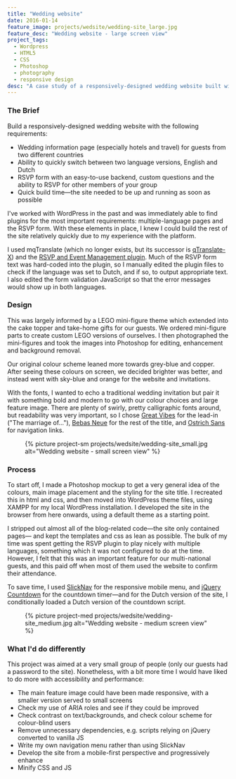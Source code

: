 ```yaml
---
title: "Wedding website"
date: 2016-01-14
feature_image: projects/wedsite/wedding-site_large.jpg
feature_desc: "Wedding website - large screen view"
project_tags:
  - Wordpress
  - HTML5
  - CSS
  - Photoshop
  - photography
  - responsive design
desc: "A case study of a responsively-designed wedding website built with Wordpress."
---
```

### The Brief

Build a responsively-designed wedding website with the following requirements:

- Wedding information page (especially hotels and travel) for guests from two different countries
- Ability to quickly switch between two language versions, English and Dutch
- RSVP form with an easy-to-use backend, custom questions and the ability to RSVP for other members of your group
- Quick build time&mdash;the site needed to be up and running as soon as possible

I've worked with WordPress in the past and was immediately able to find plugins for the most important requirements: multiple-language pages and the RSVP form. With these elements in place, I knew I could build the rest of the site relatively quickly due to my experience with the platform.

I used mqTranslate (which no longer exists, but its successor is [qTranslate-X](https://wordpress.org/plugins/qtranslate-x/)) and the [RSVP and Event Management plugin](https://wordpress.org/plugins/rsvp/). Much of the RSVP form text was hard-coded into the plugin, so I manually edited the plugin files to check if the language was set to Dutch, and if so, to output appropriate text. I also edited the form validation JavaScript so that the error messages would show up in both languages.

### Design

This was largely informed by a LEGO mini-figure theme which extended into the cake topper and take-home gifts for our guests. We ordered mini-figure parts to create custom LEGO versions of ourselves. I then photographed the mini-figures and took the images into Photoshop for editing, enhancement and background removal.

Our original colour scheme leaned more towards grey-blue and copper. After seeing these colours on screen, we decided brighter was better, and instead went with sky-blue and orange for the website and invitations.

With the fonts, I wanted to echo a traditional wedding invitation but pair it with something bold and modern to go with our colour choices and large feature image. There are plenty of swirly, pretty calligraphic fonts around, but readability was very important, so I chose [Great Vibes](https://www.google.com/fonts/specimen/Great+Vibes) for the lead-in ("The marriage of..."), [Bebas Neue](https://www.fontsquirrel.com/fonts/bebas-NEUE) for the rest of the title, and [Ostrich Sans](https://www.fontsquirrel.com/fonts/ostrich-sans) for navigation links.


<figure class="project__img project__img--sm">
  {% picture project-sm projects/wedsite/wedding-site_small.jpg alt="Wedding website - small screen view" %}
</figure>

### Process

To start off, I made a Photoshop mockup to get a very general idea of the colours, main image placement and the styling for the site title. I recreated this in html and css, and then moved into WordPress theme files, using XAMPP for my local WordPress installation. I developed the site in the browser from here onwards, using a default theme as a starting point.

I stripped out almost all of the blog-related code&mdash;the site only contained pages&mdash; and kept the templates and css as lean as possible. The bulk of my time was spent getting the RSVP plugin to play nicely with multiple languages, something which it was not configured to do at the time. However, I felt that this was an important feature for our multi-national guests, and this paid off when most of them used the website to confirm their attendance.

To save time, I used [SlickNav](http://slicknav.com/) for the responsive mobile menu, and [jQuery Countdown](http://keith-wood.name/countdown.html) for the countdown timer&mdash;and for the Dutch version of the site, I conditionally loaded a Dutch version of the countdown script.

<figure class="project__img project__img--med">
  {% picture project-med projects/wedsite/wedding-site_medium.jpg alt="Wedding website - medium screen view" %}
</figure>

### What I'd do differently

This project was aimed at a very small group of people (only our guests had a password to the site). Nonetheless, with a bit more time I would have liked to do more with accessibility and performance:

- The main feature image could have been made responsive, with a smaller version served to small screens
- Check my use of ARIA roles and see if they could be improved
- Check contrast on text/backgrounds, and check colour scheme for colour-blind users
- Remove unnecessary dependencies, e.g. scripts relying on jQuery converted to vanilla JS
- Write my own navigation menu rather than using SlickNav
- Develop the site from a mobile-first perspective and progressively enhance
- Minify CSS and JS
